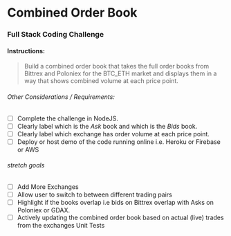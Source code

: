 # Combined Order Book

### Full Stack Coding Challenge

#### Instructions:
> Build a combined order book that takes the full order books from Bittrex and Poloniex for the BTC_ETH market and displays them in a way that shows combined volume at each price point.

###### Other Considerations / Requirements:
- [ ] Complete the challenge in NodeJS.
- [ ] Clearly label which is the *Ask* book and which is the *Bids* book.
- [ ] Clearly label which exchange has order volume at each price point.
- [ ] Deploy or host demo of the code running online i.e. Heroku or Firebase or AWS

###### stretch goals
- [ ] Add More Exchanges
- [ ] Allow user to switch to between different trading pairs
- [ ] Highlight if the books overlap i.e bids on Bittrex overlap with Asks on  Poloniex or GDAX.
- [ ]  Actively updating the combined order book based on actual (live) trades from the exchanges Unit Tests
